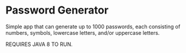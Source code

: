 # Password Generator

Simple app that can generate up to 1000 passwords, each consisting of numbers, symbols, lowercase letters, and/or uppercase letters.

REQUIRES JAVA 8 TO RUN.
